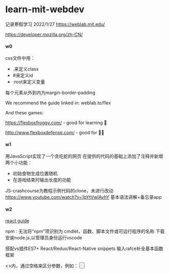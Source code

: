 # learn-mit-webdev
记录寒假学习
2022/1/27
https://weblab.mit.edu/

https://developer.mozilla.org/zh-CN/


#### w0
css文件中用：
- .来定义class
- #来定义id
- :root来定义变量

每个元素从外到内为margin-border-padding

We recommend the guide linked in: weblab.to/flex 

And these games:

https://flexboxfroggy.com/ - good for learning 🐸

http://www.flexboxdefense.com/ - good for 💪🏼



#### w1
用JavaScript实现了一个贪吃蛇的网页
在提供的代码的基础上添加了注释并新增两个小功能：
- 初始食物生成位置随机
- 在游戏结束时输出长度的功能

JS-crashcourse为教程示例代码的clone，未进行改动
https://www.youtube.com/watch?v=1pYtVwIAvhY
基本语法讲解+备忘录app



#### w2
[react guide](http://weblab.to/react-guide-1)


npm : 无法将“npm”项识别为 cmdlet、函数、脚本文件或可运行程序的名称
下载安装node.js,以管理员身份运行vscode

搭配vs插件ES7+ React/Redux/React-Native snippets
输入rafce补全基本函数框架

<>内，通过空格来区分参数，例如：
<Button color='black' text='Add'/>
